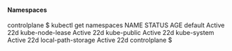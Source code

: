 #### Namespaces 

controlplane $ kubectl get namespaces
NAME                 STATUS   AGE
default              Active   22d
kube-node-lease      Active   22d
kube-public          Active   22d
kube-system          Active   22d
local-path-storage   Active   22d
controlplane $ 